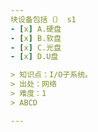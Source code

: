 ```yaml
---
块设备包括（） s1
- [x] A.硬盘
- [x] B.软盘
- [x] C.光盘
- [x] D.U盘

> 知识点：I/O子系统。
> 出处：网络
> 难度：1
> ABCD

---
```

